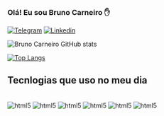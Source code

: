 ### Olá! Eu sou Bruno Carneiro ✋


[![Telegram](https://img.shields.io/badge/Telegram-2CA5E0?style=for-the-badge&logo=telegram&logoColor=white)](https://t.me/bscz14)
[![Linkedin](https://img.shields.io/badge/LinkedIn-0077B5?style=for-the-badge&logo=linkedin&logoColor=white)](https://www.linkedin.com/in/bruno-carneiro-9a51aa190)


![Bruno Carneiro GitHub stats](https://github-readme-stats.vercel.app/api?username=bscz14&show_icons=true&theme=tokyonight)


[![Top Langs](https://github-readme-stats.vercel.app/api/top-langs/?username=bscz14&layout=compact)](https://github.com/anuraghazra/github-readme-stats)

## Tecnlogias que uso no meu dia



<div style="display: inline_block"><br/>

<img align="center" alt="html5" src="https://img.shields.io/badge/HTML5-E34F26?style=for-the-badge&logo=html5&logoColor=white" />
<img align="center" alt="html5" src="https://img.shields.io/badge/CSS3-1572B6?style=for-the-badge&logo=css3&logoColor=white" />
<img align="center" alt="html5" src="https://img.shields.io/badge/JavaScript-F7DF1E?style=for-the-badge&logo=javascript&logoColor=black" />
<img align="center" alt="html5" src="https://img.shields.io/badge/Node.js-43853D?style=for-the-badge&logo=node.js&logoColor=white" />
<img align="center" alt="html5" src="https://img.shields.io/badge/TypeScript-007ACC?style=for-the-badge&logo=typescript&logoColor=white" />
<img align="center" alt="html5" src="https://img.shields.io/badge/Angular-DD0031?style=for-the-badge&logo=angular&logoColor=white" />




</div>


